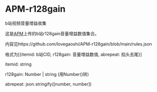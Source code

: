 # APM-r128gain
b站视频音量增益收集

这是[APM](https://github.com/lovegaoshi/azusa-player-mobile)上传的b站r128gain音量增益数值集合。

内容见https://github.com/lovegaoshi/APM-r128gain/blob/main/rules.json

格式为[{itemid: b站CID, r128gain: 音量增益数值, abrepeat: 掐头去尾}]

itemid: string

r128gain: Number | string (用Number()转)

abrepeat: json.stringify([number, number])
